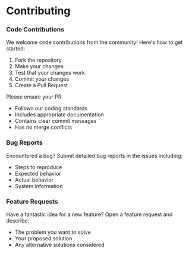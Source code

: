 # Contributing

### Code Contributions

We welcome code contributions from the community! Here's how to get started:

1. Fork the repository
2. Make your changes
3. Test that your changes work
4. Commit your changes
5. Create a Pull Request

Please ensure your PR:

- Follows our coding standards
- Includes appropriate documentation
- Contains clear commit messages
- Has no merge conflicts

### Bug Reports

Encountered a bug? Submit detailed bug reports in the issues including:

- Steps to reproduce
- Expected behavior
- Actual behavior
- System information

### Feature Requests

Have a fantastic idea for a new feature? Open a feature request and describe:

- The problem you want to solve
- Your proposed solution
- Any alternative solutions considered
